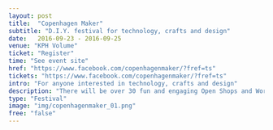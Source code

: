 ```yaml
---
layout: post
title:  "Copenhagen Maker"
subtitle: "D.I.Y. festival for technology, crafts and design"
date:   2016-09-23 - 2016-09-25
venue: "KPH Volume"
ticket: "Register"
time: "See event site"
href: "https://www.facebook.com/copenhagenmaker/?fref=ts"
tickets: "https://www.facebook.com/copenhagenmaker/?fref=ts"
intro: "For anyone interested in technology, crafts and design"
description: "There will be over 30 fun and engaging Open Shops and Workshops, where everybody can experience what they are able to create using their hands, new technology and old-fashion tools. We will explore this through open workshops, talks and showcases."
type: "Festival"
image: "img/copenhagenmaker_01.png"
free: "false"
---
```

<!-- fill in the URL of your event host page if you haven't enough information for a detail page, so the event link won't point on the detail page at all -->
